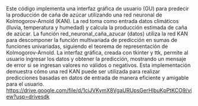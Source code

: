 Este código implementa una interfaz gráfica de usuario (GU) para predecir la producción de caña de azúcar utilizando una red neuronal de
Kolmogorov-Arnold (KAN). La red toma como entrada datos climáticos (lluvia, temperatura y humedad) y calcula la producción estimada de caña
de azúcar. La función red_neuronal_caña_azucar (datos) utiliza la red KAN para descomponer la función multivariada de predicción en sumas de
funciones univariadas, siguiendo el teorema de representación de Kolmogorov-Arnold. La interfaz gráfica, creada con tkinter y ttk, permite
al usuario ingresar los datos y obtener la predicción, mostrando un mensaje de error si se ingresan valores no válidos o negativos. Esta
implementación demuestra cómo una red KAN puede ser utilizada para realizar predicciones basadas en datos de entrada de manera eficiente y
amigable para el usuario.
https://drive.google.com/file/d/1ciJVKymX8VgaURUpsGerHlbuKpPtKCO9/view?usp=drivesdk
